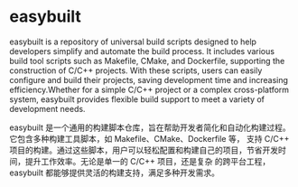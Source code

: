 # easybuilt

easybuilt is a repository of universal build scripts designed to help developers simplify and automate the build process.
It includes various build tool scripts such as Makefile, CMake, and Dockerfile, supporting the construction of C/C++
projects. With these scripts, users can easily configure and build their projects, saving development time and increasing
efficiency.Whether for a simple C/C++ project or a complex cross-platform system, easybuilt provides flexible build support
to meet a variety of development needs.

easybuilt 是一个通用的构建脚本仓库，旨在帮助开发者简化和自动化构建过程。它包含多种构建工具脚本，如 Makefile、CMake、Dockerfile 等，
支持 C/C++ 项目的构建。通过这些脚本，用户可以轻松配置和构建自己的项目，节省开发时间，提升工作效率。无论是单一的 C/C++ 项目，还是复杂
的跨平台工程，easybuilt 都能够提供灵活的构建支持，满足多种开发需求。
